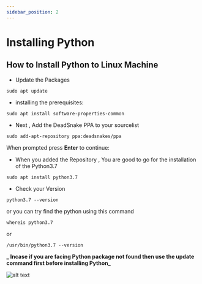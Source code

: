 ```yaml
---
sidebar_position: 2
---
```


# Installing Python

## How to Install Python to Linux Machine

- Update the Packages

```
sudo apt update

```
- installing the prerequisites:
```
sudo apt install software-properties-common
```
- Next , Add the DeadSnake PPA to your sourcelist 

```
sudo add-apt-repository ppa:deadsnakes/ppa

```
When prompted press **Enter** to continue:

* When you added the Repository , You are good to go for the installation of the Python3.7

```
sudo apt install python3.7
```

* Check your Version 

```
python3.7 --version
```
or you can try find the python using this command

```
whereis python3.7 

```
or 

```
/usr/bin/python3.7 --version
```

**_ Incase if you are facing Python package not found then use the update command first before installing Python_**

![alt text](/img/python.png "Python")
